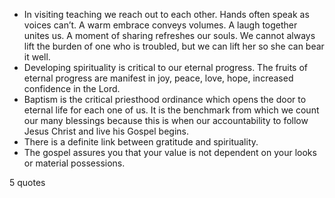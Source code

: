  - In visiting teaching we reach out to each other. Hands often speak as voices can’t. A warm embrace conveys volumes. A laugh together unites us. A moment of sharing refreshes our souls. We cannot always lift the burden of one who is troubled, but we can lift her so she can bear it well.
 - Developing spirituality is critical to our eternal progress. The fruits of eternal progress are manifest in joy, peace, love, hope, increased confidence in the Lord.
 - Baptism is the critical priesthood ordinance which opens the door to eternal life for each one of us. It is the benchmark from which we count our many blessings because this is when our accountability to follow Jesus Christ and live his Gospel begins.
 - There is a definite link between gratitude and spirituality.
 - The gospel assures you that your value is not dependent on your looks or material possessions.

5 quotes